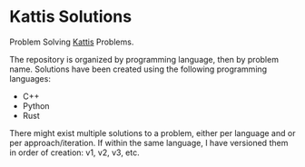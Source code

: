 # Kattis Solutions
Problem Solving [Kattis](https://open.kattis.com) Problems.

The repository is organized by programming language, then by problem name. <!-- Each problem has a README.md file that contains the problem statement, and a solution file. --> Solutions have been created using the following programming languages:
- C++
- Python
- Rust

There might exist multiple solutions to a problem, either per language and or per approach/iteration. If within the same language, I have versioned them in order of creation: v1, v2, v3, etc.